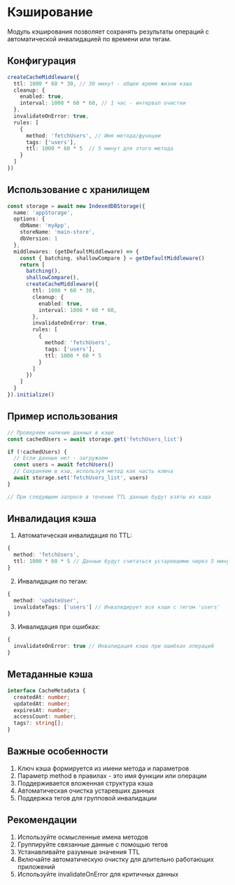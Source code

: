 # Кэширование

Модуль кэширования позволяет сохранять результаты операций с автоматической инвалидацией по времени или тегам.

## Конфигурация

```typescript
createCacheMiddleware({
  ttl: 1000 * 60 * 30, // 30 минут - общее время жизни кэша
  cleanup: {
    enabled: true,
    interval: 1000 * 60 * 60, // 1 час - интервал очистки
  },
  invalidateOnError: true,
  rules: [
    { 
      method: 'fetchUsers', // Имя метода/функции
      tags: ['users'],
      ttl: 1000 * 60 * 5  // 5 минут для этого метода
    }
  ]
})
```

## Использование с хранилищем

```typescript
const storage = await new IndexedDBStorage({
  name: 'appStorage',
  options: {
    dbName: 'myApp',
    storeName: 'main-store',
    dbVersion: 1
  },
  middlewares: (getDefaultMiddleware) => {
    const { batching, shallowCompare } = getDefaultMiddleware()
    return [
      batching(),
      shallowCompare(),
      createCacheMiddleware({
        ttl: 1000 * 60 * 30,
        cleanup: {
          enabled: true,
          interval: 1000 * 60 * 60,
        },
        invalidateOnError: true,
        rules: [
          { 
            method: 'fetchUsers',
            tags: ['users'],
            ttl: 1000 * 60 * 5
          }
        ]
      })
    ]
  }
}).initialize()
```

## Пример использования

```typescript
// Проверяем наличие данных в кэше
const cachedUsers = await storage.get('fetchUsers_list')

if (!cachedUsers) {
  // Если данных нет - загружаем
  const users = await fetchUsers()
  // Сохраняем в кэш, используя метод как часть ключа
  await storage.set('fetchUsers_list', users)
}

// При следующем запросе в течение TTL данные будут взяты из кэша
```

## Инвалидация кэша

1. Автоматическая инвалидация по TTL:
```typescript
{
  method: 'fetchUsers',
  ttl: 1000 * 60 * 5 // Данные будут считаться устаревшими через 5 минут
}
```

2. Инвалидация по тегам:
```typescript
{
  method: 'updateUser',
  invalidateTags: ['users'] // Инвалидирует все кэши с тегом 'users'
}
```

3. Инвалидация при ошибках:
```typescript
{
  invalidateOnError: true // Инвалидация кэша при ошибках операций
}
```

## Метаданные кэша

```typescript
interface CacheMetadata {
  createdAt: number;
  updatedAt: number;
  expiresAt: number;
  accessCount: number;
  tags?: string[];
}
```

## Важные особенности

1. Ключ кэша формируется из имени метода и параметров
2. Параметр method в правилах - это имя функции или операции
3. Поддерживается вложенная структура кэша
4. Автоматическая очистка устаревших данных
5. Поддержка тегов для групповой инвалидации

## Рекомендации

1. Используйте осмысленные имена методов
2. Группируйте связанные данные с помощью тегов
3. Устанавливайте разумные значения TTL
4. Включайте автоматическую очистку для длительно работающих приложений
5. Используйте invalidateOnError для критичных данных